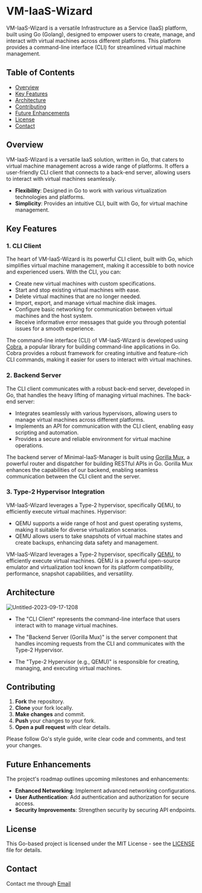 # VM-IaaS-Wizard

VM-IaaS-Wizard is a versatile Infrastructure as a Service (IaaS) platform, built using Go (Golang), designed to empower users to create, manage, and interact with virtual machines across different platforms. This platform provides a command-line interface (CLI) for streamlined virtual machine management.

## Table of Contents

- [Overview](#overview)
- [Key Features](#key-features)
- [Architecture](#architecture)
- [Contributing](#contributing)
- [Future Enhancements](#future-enhancements)
- [License](#license)
- [Contact](#contact)

## Overview

VM-IaaS-Wizard is a versatile IaaS solution, written in Go, that caters to virtual machine management across a wide range of platforms. It offers a user-friendly CLI client that connects to a back-end server, allowing users to interact with virtual machines seamlessly.

- **Flexibility**: Designed in Go to work with various virtualization technologies and platforms.
- **Simplicity**: Provides an intuitive CLI, built with Go, for virtual machine management.

## Key Features

### 1. CLI Client

The heart of VM-IaaS-Wizard is its powerful CLI client, built with Go, which simplifies virtual machine management, making it accessible to both novice and experienced users. With the CLI, you can:

- Create new virtual machines with custom specifications.
- Start and stop existing virtual machines with ease.
- Delete virtual machines that are no longer needed.
- Import, export, and manage virtual machine disk images.
- Configure basic networking for communication between virtual machines and the host system.
- Receive informative error messages that guide you through potential issues for a smooth experience.

The command-line interface (CLI) of VM-IaaS-Wizard is developed using [Cobra](https://github.com/spf13/cobra), a popular library for building command-line applications in Go. Cobra provides a robust framework for creating intuitive and feature-rich CLI commands, making it easier for users to interact with virtual machines.

### 2. Backend Server

The CLI client communicates with a robust back-end server, developed in Go, that handles the heavy lifting of managing virtual machines. The back-end server:

- Integrates seamlessly with various hypervisors, allowing users to manage virtual machines across different platforms.
- Implements an API for communication with the CLI client, enabling easy scripting and automation.
- Provides a secure and reliable environment for virtual machine operations.

The backend server of Minimal-IaaS-Manager is built using [Gorilla Mux](https://github.com/gorilla/mux), a powerful router and dispatcher for building RESTful APIs in Go. Gorilla Mux enhances the capabilities of our backend, enabling seamless communication between the CLI client and the server.

### 3. Type-2 Hypervisor Integration

VM-IaaS-Wizard leverages a Type-2 hypervisor, specifically QEMU, to efficiently execute virtual machines. Hypervisor:

- QEMU supports a wide range of host and guest operating systems, making it suitable for diverse virtualization scenarios.
- QEMU allows users to take snapshots of virtual machine states and create backups, enhancing data safety and management.

VM-IaaS-Wizard leverages a Type-2 hypervisor, specifically [QEMU](https://www.qemu.org/), to efficiently execute virtual machines. QEMU is a powerful open-source emulator and virtualization tool known for its platform compatibility, performance, snapshot capabilities, and versatility.

## Architecture

![Untitled-2023-09-17-1208](https://github.com/mssandeepkamath/vm-iaas-wizard/assets/90695071/9c6212b8-6d1a-41c0-8fa9-99ef23037136)

- The "CLI Client" represents the command-line interface that users interact with to manage virtual machines.

- The "Backend Server (Gorilla Mux)" is the server component that handles incoming requests from the CLI and communicates with the Type-2 Hypervisor.

- The "Type-2 Hypervisor (e.g., QEMU)" is responsible for creating, managing, and executing virtual machines.

## Contributing

1. **Fork** the repository.
2. **Clone** your fork locally.
3. **Make changes** and commit.
4. **Push** your changes to your fork.
5. **Open a pull request** with clear details.

Please follow Go's style guide, write clear code and comments, and test your changes.

## Future Enhancements

The project's roadmap outlines upcoming milestones and enhancements:

- **Enhanced Networking**: Implement advanced networking configurations.
- **User Authentication**: Add authentication and authorization for secure access.
- **Security Improvements**: Strengthen security by securing API endpoints.


## License

This Go-based project is licensed under the MIT License - see the [LICENSE](LICENSE) file for details.

## Contact

Contact me through [Email](msandeepcip@gmail.com)
